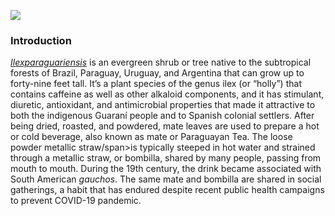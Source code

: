 <a href="https://www.juncture-digital.org"><img src="https://juncture-digital.github.io/juncture/static/images/ve-button.png"></a>

<param ve-config 
       title= "Ipomoea Batatas"
       banner= "https://upload.wikimedia.org/wikipedia/commons/thumb/5/58/Ipomoea_batatas_006.JPG/640px-Ipomoea_batatas_006.JPG"
       author="Nicole Rosas"
       layout="vertical">

### Introduction
[_Ilexparaguariensis_](https://powo.science.kew.org/taxon/urn:lsid:ipni.org:names:315555-2) is an evergreen shrub or tree native to the subtropical forests of Brazil, Paraguay, Uruguay, and Argentina that can grow up to forty-nine feet tall. It’s a plant species of the genus ilex (or “holly”) that contains caffeine as well as other alkaloid components, and it has stimulant, diuretic, antioxidant, and antimicrobial properties that made it attractive to both the indigenous Guaraní people and to Spanish colonial settlers. After being dried, roasted, and powdered, mate leaves are used to prepare a hot or cold beverage, also known as mate or Paraguayan Tea. The loose powder <span data-mouseover-image-zoomto="0,1,534,346">metallic straw/span>is typically steeped in hot water and strained through a metallic straw, or bombilla, shared by many people, passing from mouth to mouth. During the 19th century, the drink became associated with South American *gauchos*. The same mate and bombilla are shared in social gatherings, a habit that has endured despite recent public health campaigns to prevent COVID-19 pandemic.
<param ve-image label="Gauchos drinking mate" description="Photograph" license="public domain" url="https://upload.wikimedia.org/wikipedia/commons/c/c2/Gauchos_mateando.jpg">

<param ve-compare curtain URL="Ipomoea_batatas_2.jpg"> 
<param ve-compare url= "https://upload.wikimedia.org/wikipedia/commons/thumb/1/15/Ipomoea_batatas_20171005.jpg/640px-Ipomoea_batatas_20171005.jpg" region="
-1040,130,5200,3843">

<param ve-knight lab-timeline
source= "1xiDKHAb4wNErlcPcaR4111_FmUH98zuiJvZmyp3YAgs"
timenav-position="bottom"
hash-bookmark="false"
initial-zoom="1"
height="750">
       
<param ve-entity eid="Q414" title="Argentina">
<param ve-entity eid="Q46429" title=“Guarani people”>
<param ve-entity eid="Q84263196" title=“COVID-19 pandemic”>
<param ve-video vid="ZbPDnloNXbg">
<param ve-plant-specimen jpid="10.5555/al.ap.specimen.k000830717">
<param ve-iframed src="[https://archive.org/details/in.ernet.dli.2015.39895/mode/2up?view=theater](https://archive.org/details/in.ernet.dli.2015.39895/page/n17/mode/2up?view=theater)https://archive.org/details/in.ernet.dli.2015.39895/page/n17/mode/2up?view=theater">
